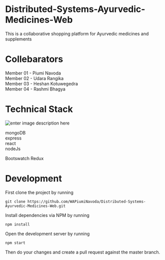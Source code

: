 # Distributed-Systems-Ayurvedic-Medicines-Web
This is a collaborative shopping platform for Ayurvedic medicines and supplements 

# Collebarators

Member 01 - Piumi Navoda<br>
Member 02 - Udara Rangika<br>
Member 03 - Heshan Kotuwegedra<br>
Member 04 - Rashmi Bhagya<br>

# Technical Stack
![enter image description here](https://res.cloudinary.com/sliit45/image/upload/v1665509665/SPMAPP/Orange_Minimal_Illustrative_Reddit_Banner_eaowfg.png)

mongoDB<br>
express<br>
react<br>
nodeJs<br>

Bootswatch
Redux



# Development
First clone the project by running

    git clone https://github.com/WAPiumiNavoda/Distributed-Systems-Ayurvedic-Medicines-Web.git

Install dependencies via NPM by running

    npm install

Open the development server by running

    npm start
Then do your changes and create a pull request against the master branch.
